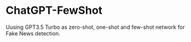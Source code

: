 # ChatGPT-FewShot
Uusing GPT3.5 Turbo as zero-shot, one-shot and few-shot network for Fake News detection.

